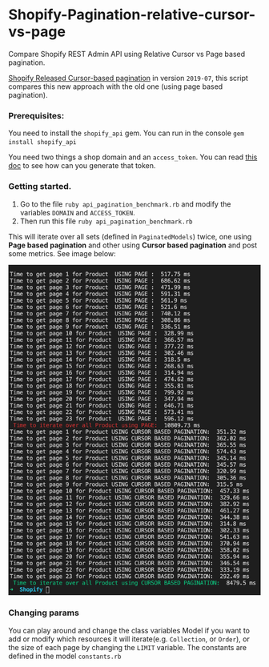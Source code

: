 # Shopify-Pagination-relative-cursor-vs-page
Compare Shopify REST Admin API using Relative Cursor vs Page based pagination. 

[Shopify Released Cursor-based pagination](https://shopify.dev/tutorials/make-paginated-requests-to-rest-admin-api) in version `2019-07`, this script compares this new approach with the old one (using page based pagination).

### Prerequisites: 
You need to install the `shopify_api` gem. You can run in the console `gem install shopify_api`

You need two things a shop domain and an `access_token`. You can read [this doc](https://github.com/Shopify/shopify_api#3-requesting-access-from-a-shop) to see how can you generate that token. 

### Getting started.

1) Go to the file `ruby api_pagination_benchmark.rb` and modify the variables `DOMAIN` and `ACCESS_TOKEN`.
2) Then run this file `ruby api_pagination_benchmark.rb`

This will iterate over all sets (defined in `PaginatedModels`) twice, one using **Page based pagination** and other using **Cursor based pagination** and post some metrics. See image below:

<img src="https://github.com/ignacio-chiazzo/Shopify-Pagination-relative-cursor-vs-page/blob/master/cursor_based_pagination_vs_page_based_pagination.png?raw=true">


### Changing params

You can play around and change the class variables Model if you want to add or modify which resources it will iterate(e.g. `Collection`, or `Order`), or the size of each page by changing the `LIMIT` variable. The constants are defined in the model `constants.rb`
